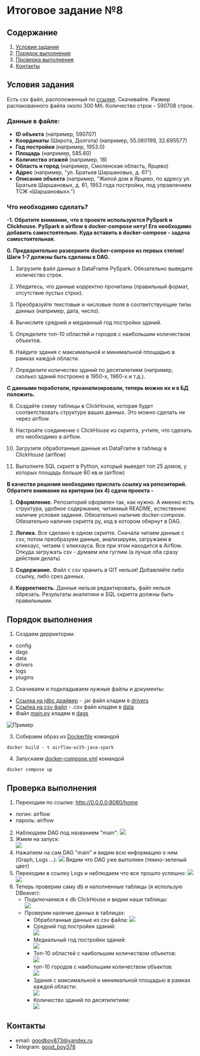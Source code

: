# Итоговое задание №8
## Содержание

1. [Условия задания](#title1)
2. [Порядок выполнения](#title2)
3. [Проверка выполнения](#title3)
4. [Контакты](#title4)


## <a id="title1">Условия задания</a>
Есть csv файл, расположенный по [ссылке](https://disk.yandex.ru/d/bhf2M8C557AFVw). Скачивайте. Размер распакованного файла около 300 Мб. Количество строк - 590708 строк.

### Данные в файле:
* **ID объекта** (например, 590707)
* **Координаты** (Широта, Долгота) (например, 55.060199, 32.695577)
* **Год постройки** (например, 1953.0)
* **Площадь** (например, 585.60)
* **Количество этажей** (например, 18)
* **Область и город** (например, Смоленская область, Ярцево)
* **Адрес** (например, "ул. Братьев Шаршановых, д. 61")
* **Описание объекта** (например, "Жилой дом в Ярцево, по адресу ул. Братьев Шаршановых, д. 61, 1953 года постройки, под управлением ТСЖ «Шаршановых».")
### Что необходимо сделать?

**-1. Обратите внимание, что в проекте используются PySpark и Clickhouse. PySpark в airflow в docker-compose нету! 
Его необходимо добавить самостоятельно. Куда вставить в docker-compose - задача самостоятельная.** 

**0. Предварительно разверните docker-compose из первых степов! Шаги 1-7 должны быть сделаны в DAG.**

1. Загрузите файл данных в DataFrame PySpark. Обязательно выведите количество строк.

2. Убедитесь, что данные корректно прочитаны (правильный формат, отсутствие пустых строк).

3. Преобразуйте текстовые и числовые поля в соответствующие типы данных (например, дата, число).

4. Вычислите средний и медианный год постройки зданий.

5. Определите топ-10 областей и городов с наибольшим количеством объектов.

6. Найдите здания с максимальной и минимальной площадью в рамках каждой области.

7. Определите количество зданий по десятилетиям (например, сколько зданий построено в 1950-х, 1960-х и т.д.).

**С данными поработали, проанализировали, теперь можно их и в БД положить.** 

8. Создайте схему таблицы в ClickHouse, которая будет соответствовать структуре ваших данных. Это можно сделать не через airflow.

9. Настройте соединение с ClickHouse из скрипта, учтите, что сделать это необходимо в airflow.

10. Загрузите обработанные данные из DataFrame в таблицу в ClickHouse (airflow)

11. Выполните SQL скрипт в Python, который выведет топ 25 домов, у которых площадь больше 60 кв.м (airflow)

**В качестве решения необходимо прислать ссылку на репозиторий. Обратите внимание на критерии (их 4) сдачи проекта -**

1. **Оформление.** Репозиторий оформлен так, как нужно. А именно есть структура, удобное содержание, читаемый README, естественно наличие условия задания. Обязательно наличие docker-compose. Обязательно наличие скрипта py, код в котором обернут в DAG.

2. **Логика.** Все сделано в одном скрипте. Сначала читаем данные с csv, потом преобразуем данные, анализируем, загружаем в кликхаус, читаем с кликхауса. Все при этом находится в Airflow. Откуда загружать csv - думаем или гуглим (а лучше оба сразу действия делать)

3. **Содержание.** Файл c csv хранить в GIT нельзя! Добавляйте либо ссылку, либо срез данных.

4. **Корректность.** Данные нельзя редактировать, файл нельзя обрезать. Результаты аналитики и SQL скрипта должны быть правильными.

## <a id="title2">Порядок выполнения</a>
1. Создаем дерриктории:

* config
* dags
* data
* drivers
* logs
* plugins

2. Скачиваем и подкладываем нужные файлы и документы:
* [Ссылка на jdbc драйвер](https://disk.yandex.ru/d/RLGROjsLtaSyZw) - .jar файл кладем в [drivers](drivers)
* [Ссылка на csv файл](https://disk.yandex.ru/d/bhf2M8C557AFVw) - .csv файл кладем в [data](data)
* Файл [main.py](main.py) кладем в [dags](dags)


![***Пример***](images/image.png)

3. Собираем образ из [Dockerfile](Dockerfile) командой 

`docker build - t airflow-with-java-spark`

4. Запускаем [docker-compose.yml](docker-compose.yml) командой 

`docker compose up`

## <a id="title3">Проверка выполнения</a>
1. Переходим по ссылке: http://0.0.0.0:8080/home

* логин: airflow
* пароль: airflow

2. Наблюдаем DAG под названием "main":
![](images/image1.png)
3. Жмем на запуск:  
![](images/image2.png)  
4. Нажатием на сам DAG "main" и видим всю информацию о нем (Graph, Logs ...):
![](images/image3.png)
Видим что DAG уже выполнен (темно-зеленый цвет)
5. Переходим в ссылку Logs и наблюдаем что все прошло успешно:
![](images/image4.png)
![](images/image5.png)
6. Теперь проверим саму db и наполненные таблицы (я использую DBeaver):
   * Подключаемся к db ClickHouse и видим наши таблицы:  
![](images/image6.png)
   * Проверим наличие данных в таблицах:
     - Обработанные данные из csv файла:
     ![](images/image7.png)
     - Средний год постройки зданий:  
     ![](images/image8.png)
     - Медиальный год постройки зданий:  
     ![](images/image11.png)
     - Топ-10 областей с наибольшим количеством объектов:  
     ![](images/image13.png)
     - топ-10 городов с наибольшим количеством объектов:  
     ![](images/image12.png)
     - Здания с максимальной и минимальной площадью в рамках каждой области:  
     ![](images/image9.png)
     - Количество зданий по десятилетиям:  
     ![](images/image9.png)

## <a id="title4">Контакты</a>
* email: [goodboy873@yandex.ru](goodboy873@yandex.ru)
* Telegram: [good_boy378](https://t.me/good_boy378)


   